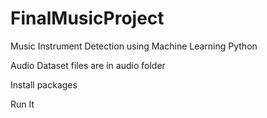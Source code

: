 # FinalMusicProject

Music Instrument Detection using Machine Learning Python 

Audio Dataset files are in audio folder 

Install packages 

Run It

